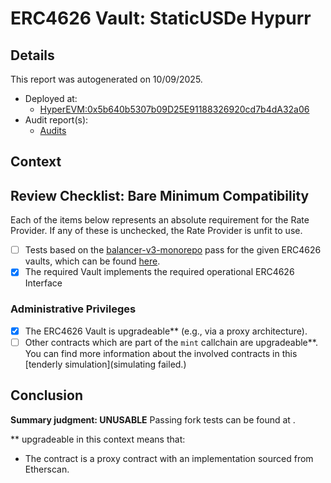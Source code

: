 
# ERC4626 Vault: StaticUSDe Hypurr

## Details
This report was autogenerated on 10/09/2025.

- Deployed at:
    - [HyperEVM:0x5b640b5307b09D25E91188326920cd7b4dA32a06](https://hyperevmscan.io/address/0x5b640b5307b09D25E91188326920cd7b4dA32a06)
- Audit report(s):
    - [Audits]()

## Context


## Review Checklist: Bare Minimum Compatibility
Each of the items below represents an absolute requirement for the Rate Provider. If any of these is unchecked, the Rate Provider is unfit to use.

- [ ] Tests based on the [balancer-v3-monorepo](https://github.com/balancer/balancer-v3-monorepo/tree/main/pkg/vault/test/foundry/fork) pass for the given ERC4626 vaults, which can be found [here](https://github.com/balancer/balancer-v3-erc4626-tests/tree/main/test).
- [x] The required Vault implements the required operational ERC4626 Interface

### Administrative Privileges
- [x] The ERC4626 Vault is upgradeable** (e.g., via a proxy architecture).
- [ ] Other contracts which are part of the `mint` callchain are upgradeable**. You can find more information
   about the involved contracts in this [tenderly simulation](simulating failed.)

## Conclusion
**Summary judgment: UNUSABLE**
Passing fork tests can be found at .

** upgradeable in this context means that:
- The contract is a proxy contract with an implementation sourced from Etherscan.
    
